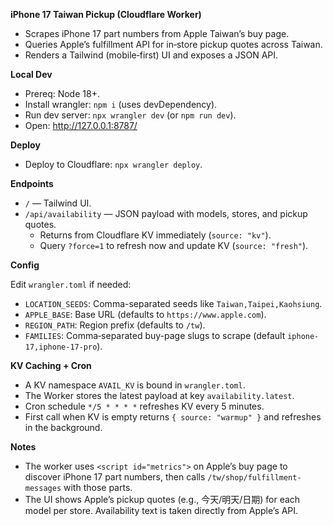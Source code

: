 **iPhone 17 Taiwan Pickup (Cloudflare Worker)**

- Scrapes iPhone 17 part numbers from Apple Taiwan’s buy page.
- Queries Apple’s fulfillment API for in‑store pickup quotes across Taiwan.
- Renders a Tailwind (mobile‑first) UI and exposes a JSON API.

**Local Dev**

- Prereq: Node 18+.
- Install wrangler: `npm i` (uses devDependency).
- Run dev server: `npx wrangler dev` (or `npm run dev`).
- Open: http://127.0.0.1:8787/

**Deploy**

- Deploy to Cloudflare: `npx wrangler deploy`.

**Endpoints**

- `/` — Tailwind UI.
- `/api/availability` — JSON payload with models, stores, and pickup quotes.
  - Returns from Cloudflare KV immediately (`source: "kv"`).
  - Query `?force=1` to refresh now and update KV (`source: "fresh"`).

**Config**

Edit `wrangler.toml` if needed:

- `LOCATION_SEEDS`: Comma-separated seeds like `Taiwan,Taipei,Kaohsiung`.
- `APPLE_BASE`: Base URL (defaults to `https://www.apple.com`).
- `REGION_PATH`: Region prefix (defaults to `/tw`).
- `FAMILIES`: Comma‑separated buy-page slugs to scrape (default `iphone-17,iphone-17-pro`).

**KV Caching + Cron**

- A KV namespace `AVAIL_KV` is bound in `wrangler.toml`.
- The Worker stores the latest payload at key `availability.latest`.
- Cron schedule `*/5 * * * *` refreshes KV every 5 minutes.
- First call when KV is empty returns `{ source: "warmup" }` and refreshes in the background.

**Notes**

- The worker uses `<script id="metrics">` on Apple’s buy page to discover iPhone 17 part numbers, then calls `/tw/shop/fulfillment-messages` with those parts.
- The UI shows Apple’s pickup quotes (e.g., 今天/明天/日期) for each model per store. Availability text is taken directly from Apple’s API.
